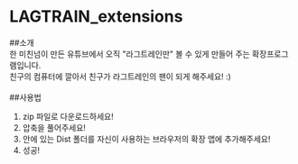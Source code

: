 # LAGTRAIN_extensions
##소개</br>
한 미친넘이 만든 유튜브에서 오직 "라그트레인만" 볼 수 있게 만들어 주는 확장프로그램입니다.<br>
친구의 컴퓨터에 깔아서 친구가 라그트레인의 팬이 되게 해주세요! :)</br></br>
##사용법
1. zip 파일로 다운로드하세요!</br>
2. 압축을 풀어주세요!</br>
3. 안에 있는 Dist 폴더를 자신이 사용하는 브라우저의 확장 앱에 추가해주세요!</br>
4. 성공!</br>
